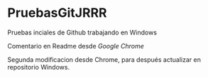 # PruebasGitJRRR
Pruebas inciales de Github trabajando en Windows

Comentario en Readme desde _Google Chrome_

Segunda modificacion desde Chrome, para después actualizar en repositorio Windows.
